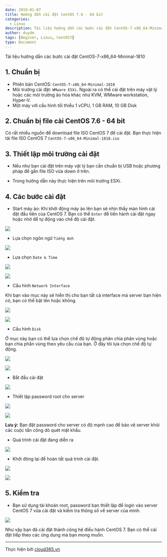 ```yaml
---
date: 2019-01-07
title: Hướng dẫn cài đặt CentOS 7.6 - 64 bit
categories:
  - Linux
description: Tài liệu hướng dẫn các bước cài đặt CentOS-7-x86_64-Minimal-1810
author: duydm
tags: [Beginer, Linux, CentOS7]
type: Document
---
```


Tài liệu hướng dẫn các bước cài đặt CentOS-7-x86_64-Minimal-1810<br>
## 1. Chuẩn bị

- Phiên bản CentOS: `CentOS-7-x86_64-Minimal-1810`
- Môi trường cài đặt: `WMware ESXi`. Ngoài ra có thể cài đặt trên máy vật lý hoặc các môi trường ảo hóa khác như KVM, WMware workstation, Hyper-V.
- Một máy với cấu hình tối thiểu 1 vCPU, 1 GB RAM, 10 GB Disk

## 2. Chuẩn bị file cài CentOS 7.6 - 64 bit

Có rất nhiều nguồn để download file ISO CentOS 7 để cài đặt. Bạn thực hiện tải file ISO CentOS 7 `CentOS-7-x86_64-Minimal-1810.iso`

## 3. Thiết lập môi trường cài đặt

- Nếu như bạn cài đặt trên máy vật lý bạn cần chuẩn bị USB hoặc phương pháp để gắn file ISO vừa down ở trên.

- Trong hướng dẫn này thực hiện trên môi trường ESXi.

## 4. Các bước cài đặt

+ Start máy ảo: Khi khởi động máy ảo lên bạn sẽ nhìn thấy màn hình cài đặt đầu tiên của CentOS 7. Bạn có thể `Enter` để tiến hành cài đặt ngay hoặc nhờ để tự động vào chế độ cài đặt.

![](/images/img-caidat-centos7/Screenshot_728.png)

+ Lựa chọn ngôn ngữ `Tiếng Anh`

![](/images/img-caidat-centos7/Screenshot_729.png)

+ Lựa chọn `Date & Time`

![](/images/img-caidat-centos7/Screenshot_730.png)

![](/images/img-caidat-centos7/Screenshot_731.png)

+ Cấu hình `Network Interface`

Khi bạn vào mục này sẽ hiển thị cho bạn tất cả interface mà server bạn hiện có, bạn có thể bật lên hoặc không.

![](/images/img-caidat-centos7/Screenshot_732.png)

![](/images/img-caidat-centos7/Screenshot_733.png)

+ Cấu hình `Disk`

Ở mục này bạn có thể lựa chọn chế độ tự động phân chia phân vùng hoặc bạn chia phần vùng theo yêu cầu của bạn. Ở đây tôi lựa chọn chế độ tự động.

![](/images/img-caidat-centos7/Screenshot_734.png)

![](/images/img-caidat-centos7/Screenshot_735.png)

+ Bắt đầu cài đặt

![](/images/img-caidat-centos7/Screenshot_736.png)

+ Thiết lập password root cho server

![](/images/img-caidat-centos7/Screenshot_737.png)

![](/images/img-caidat-centos7/Screenshot_738.png)

**Lưu ý:** Bạn đặt password cho server có độ mạnh cao để bảo vệ server khỏi các cuộc tấn công dò quét mật khẩu.

+ Quá trình cài đặt đang diễn ra

![](/images/img-caidat-centos7/Screenshot_739.png)

+ Khởi đông lại để hoàn tất quá trình cài đặt.

![](/images/img-caidat-centos7/Screenshot_740.png)

![](/images/img-caidat-centos7/Screenshot_741.png)

## 5. Kiểm tra

+ Bạn sử dụng tài khoản root, password bạn thiết lập để login vào server CentOS 7 vừa cài đặt và kiểm tra thông số về server của mình.

![](/images/img-caidat-centos7/Screenshot_742.png)

Như vậy bạn đã cài đặt thành công hệ điều hành CentOS 7. Bạn có thể cài đặt tiếp theo các ứng dụng mà bạn mong muốn.

---
Thực hiện bởi <a href="https://cloud365.vn/" target="_blank">cloud365.vn</a>
